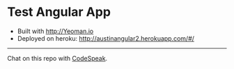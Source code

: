 # Test Angular App

- Built with http://Yeoman.io
- Deployed on heroku: http://austinangular2.herokuapp.com/#/

-----

Chat on this repo with [CodeSpeak](http://ss14-team-186.divshot.io/ 'CodeSpeak.it').
